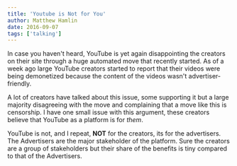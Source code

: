 ```yaml
---
title: 'Youtube is Not for You'
author: Matthew Hamlin
date: 2016-09-07
tags: ['talking']
---
```


In case you haven't heard, YouTube is yet again disappointing the creators on their site through a huge automated move that recently started. As of a week ago large YouTube creators started to report that their videos were being demonetized because the content of the videos wasn't advertiser-friendly.

A lot of creators have talked about this issue, some supporting it but a large majority disagreeing with the move and complaining that a move like this is censorship. I have one small issue with this argument, these creators believe that YouTube as a platform is for *them*.

YouTube is not, and I repeat, **NOT** for the creators, its for the advertisers. The Advertisers are the major stakeholder of the platform. Sure the creators are a group of stakeholders but their share of the benefits is tiny compared to that of the Advertisers.
